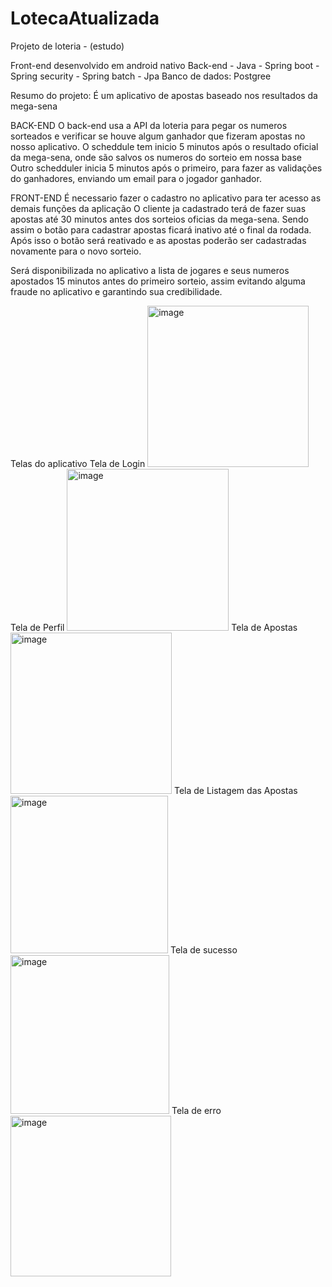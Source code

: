 # LotecaAtualizada
Projeto de loteria - (estudo)

Front-end desenvolvido em android nativo
Back-end - Java - Spring boot - Spring security - Spring batch - Jpa 
Banco de dados: Postgree


Resumo do projeto:
É um aplicativo de apostas baseado nos resultados da mega-sena

BACK-END
O back-end usa a API da loteria para pegar os numeros sorteados e verificar se houve algum ganhador que fizeram apostas no nosso aplicativo.
O scheddule tem inicio 5 minutos após o resultado oficial da mega-sena, onde são salvos os numeros do sorteio em nossa base
Outro schedduler inicia 5 minutos após o primeiro, para fazer as validações do ganhadores, enviando um email para o jogador ganhador.
  
FRONT-END
É necessario fazer o cadastro no aplicativo para ter acesso as demais funções da aplicação
O cliente ja cadastrado terá de fazer suas apostas até 30 minutos antes dos sorteios oficias da mega-sena. Sendo assim o botão para cadastrar apostas
ficará inativo até o final da rodada. Após isso o botão será reativado e as apostas poderão ser cadastradas novamente para o novo sorteio.

Será disponibilizada no aplicativo a lista de jogares e seus numeros apostados 15 minutos antes do primeiro sorteio, assim evitando alguma fraude no
aplicativo e garantindo sua credibilidade.

Telas do aplicativo
Tela de Login
<img width="258" alt="image" src="https://user-images.githubusercontent.com/52975130/214453984-5e6f31a1-18e3-469e-895b-490c3b0a5f58.png">
Tela de Perfil
<img width="259" alt="image" src="https://user-images.githubusercontent.com/52975130/214454182-565c8fe9-adcc-46da-8913-bbec665f1b3f.png">
Tela de Apostas
<img width="258" alt="image" src="https://user-images.githubusercontent.com/52975130/214454264-677a604e-16f5-48a6-a72c-be3eb457609f.png">
Tela de Listagem das Apostas
<img width="252" alt="image" src="https://user-images.githubusercontent.com/52975130/214454532-18e94c3e-18a9-4ea6-a668-eae8a1f0e0dc.png">
Tela de sucesso
<img width="254" alt="image" src="https://user-images.githubusercontent.com/52975130/214455064-2b4f711b-9d37-40ca-b383-8b653cff7fae.png">
Tela de erro
<img width="257" alt="image" src="https://user-images.githubusercontent.com/52975130/214455207-d1e3eefb-f63e-440e-8051-ec522deef5b1.png">




